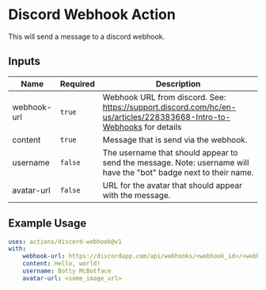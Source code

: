# Discord Webhook Action

This will send a message to a discord webhook.

## Inputs

| Name | Required | Description |
|------|----------|-------------|
| webhook-url | `true`        |  Webhook URL from discord. See: https://support.discord.com/hc/en-us/articles/228383668-Intro-to-Webhooks for details           |
| content    | `true`       | Message that is send via the webhook.            |
| username    | `false`       |  The username that should appear to send the message. Note: username will have the "bot" badge next to their name.           |
| avatar-url | `false` | URL for the avatar that should appear with the message. |

## Example Usage

```yaml
uses: actions/discord-webhook@v1
with:
    webhook-url: https://discordapp.com/api/webhooks/<webhook_id>/<webhook_token>
    content: Hello, world!
    username: Botty McBotface
    avatar-url: <some_image_url>
```
